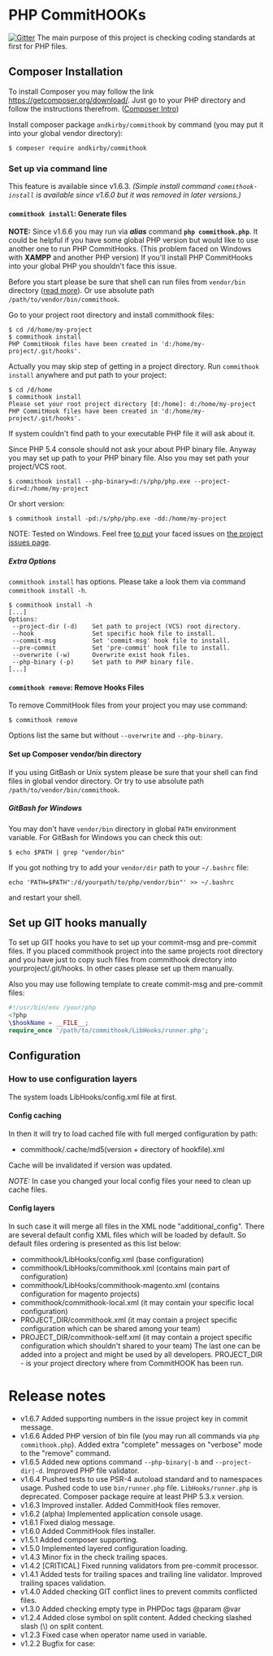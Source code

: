 # PHP CommitHOOKs

[![Gitter](https://badges.gitter.im/Join%20Chat.svg)](https://gitter.im/andkirby/commithook?utm_source=badge&utm_medium=badge&utm_campaign=pr-badge&utm_content=badge)
The main purpose of this project is checking coding standards at first for PHP files.

## Composer Installation

To install Composer you may follow the link https://getcomposer.org/download/. Just go to your PHP directory and follow the instructions therefrom. ([Composer Intro](https://getcomposer.org/doc/00-intro.md))

Install composer package `andkirby/commithook` by command (you may put it into your global vendor directory):
```shell
$ composer require andkirby/commithook
```
### Set up via command line

This feature is available since v1.6.3. _(Simple install command `commithook-install` is available since v1.6.0 but it was removed in later versions.)_

#### `commithook install`: Generate files

**NOTE:** Since v1.6.6 you may run via **_alias_** command **`php commithook.php`**. It could be helpful if you have some global PHP version but would like to use another one to run PHP CommitHooks. (This problem faced on Windows with **XAMPP** and another PHP version) If you'll install PHP CommitHooks into your global PHP you shouldn't face this issue.

Before you start please be sure that shell can run files from `vendor/bin` directory ([read more](#set-up-composer-vendorbin-directory)). Or use absolute path `/path/to/vendor/bin/commithook`.

Go to your project root directory and install commithook files:
```shell
$ cd /d/home/my-project
$ commithook install
PHP CommitHook files have been created in 'd:/home/my-project/.git/hooks'.
```
Actually you may skip step of getting in a project directory.
Run `commithook install` anywhere and put path to your project:
```shell
$ cd /d/home
$ commithook install
Please set your root project directory [d:/home]: d:/home/my-project
PHP CommitHook files have been created in 'd:/home/my-project/.git/hooks'.
```
If system couldn't find path to your executable PHP file it will ask about it.

Since PHP 5.4 console should not ask your about PHP binary file. Anyway you may set up path to your PHP binary file.
Also you may set path your project/VCS root.
```shellп
$ commithook install --php-binary=d:/s/php/php.exe --project-dir=d:/home/my-project
```
Or short version:
```shell
$ commithook install -pd:/s/php/php.exe -dd:/home/my-project
```

NOTE: Tested on Windows. Feel free [to put](../../issues/new "Add a new issue") your faced issues on [the project issues page](../../issues "Issues").

##### Extra Options
`commithook install` has options.
Please take a look them via command `commithook install -h`.
```shell
$ commithook install -h
[...]
Options:
 --project-dir (-d)    Set path to project (VCS) root directory.
 --hook                Set specific hook file to install.
 --commit-msg          Set 'commit-msg' hook file to install.
 --pre-commit          Set 'pre-commit' hook file to install.
 --overwrite (-w)      Overwrite exist hook files.
 --php-binary (-p)     Set path to PHP binary file.
[...]
```

#### `commithook remove`: Remove Hooks Files
To remove CommitHook files from your project you may use command:
```shell
$ commithook remove
```
Options list the same but without `--overwrite` and `--php-binary`.

#### Set up Composer vendor/bin directory
If you using GitBash or Unix system please be sure that your shell can find files in global vendor directory.
Or try to use absolute path `/path/to/vendor/bin/commithook`.
##### GitBash for Windows
You may don't have `vendor/bin` directory in global `PATH` environment variable.
For GitBash for Windows you can check this out:
```shell
$ echo $PATH | grep "vendor/bin"
```
If you got nothing try to add your `vendor/dir` path to your `~/.bashrc` file:
```shell
echo 'PATH=$PATH":/d/yourpath/to/php/vendor/bin"' >> ~/.bashrc
```
and restart your shell.

## Set up GIT hooks manually

To set up GIT hooks you have to set up your commit-msg and pre-commit files.
If you placed commithook project into the same projects root directory and you 
have just to copy such files from commithook directory into yourproject/.git/hooks.
In other cases please set up them manually.

Also you may use following template to create commit-msg and pre-commit files:
```php
#!/usr/bin/env /your/php
<?php
\$hookName = __FILE__;
require_once '/path/to/commithook/LibHooks/runner.php';
```

## Configuration

### How to use configuration layers

The system loads LibHooks/config.xml file at first.

#### Config caching
In then it will try to load cached file with full merged configuration by path:

- commithook/.cache/md5(version + directory of hookfile).xml

Cache will be invalidated if version was updated.

*NOTE:* In case you changed your local config files your need to clean up cache files. 

#### Config layers
In such case it will merge all files in the XML node "additional_config". There are several default config XML files which will be loaded by default. So default files ordering is presented as this list below:
- commithook/LibHooks/config.xml (base configuration)
- commithook/LibHooks/commithook.xml (contains main part of configuration)
- commithook/LibHooks/commithook-magento.xml (contains configuration for magento projects)
- commithook/commithook-local.xml (it may contain your specific local configuration)
- PROJECT_DIR/commithook.xml (it may contain a project specific configuration which can be shared among your team)
- PROJECT_DIR/commithook-self.xml (it may contain a project specific configuration which shouldn't shared to your team)
The last one can be added into a project and might be used by all developers. PROJECT_DIR - is your project directory where from CommitHOOK has been run.

# Release notes
- v1.6.7 Added supporting numbers in the issue project key in commit message.
- v1.6.6 Added PHP version of bin file (you may run all commands via `php commithook.php`). Added extra "complete" messages on "verbose" mode to the "remove" command.
- v1.6.5 Added new options command `--php-binary|-b` and `--project-dir|-d`. Improved PHP file validator.
- v1.6.4 Pushed tests to use PSR-4 autoload standard and to namespaces usage. Pushed code to use `bin/runner.php` file. `LibHooks/runner.php` is deprecated. Composer package require at least PHP 5.3.x version.
- v1.6.3 Improved installer. Added CommitHook files remover.
- v1.6.2 (alpha) Implemented application console usage.
- v1.6.1 Fixed dialog message.
- v1.6.0 Added CommitHook files installer.
- v1.5.1 Added composer supporting.
- v1.5.0 Implemented layered configuration loading.
- v1.4.3 Minor fix in the check trailing spaces.
- v1.4.2 [CRITICAL] Fixed running validators from pre-commit processor.
- v1.4.1 Added tests for trailing spaces and trailing line validator. Improved trailing spaces validation.
- v1.4.0 Added checking GIT conflict lines to prevent commits conflicted files.
- v1.3.0 Added checking empty type in PHPDoc tags @param @var
- v1.2.4 Added close symbol on split content. Added checking slashed slash (\\) on split content.
- v1.2.3 Fixed case when operator name used in variable.
- v1.2.2 Bugfix for case:
<?php if ($i != $recommendationsCount-1) echo ","?>
